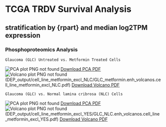 # TCGA TRDV Survival Analysis
## stratification by {rpart} and median log2TPM expression

### Phosphoproteomics Analysis
```
Glaucoma (GLC) Untreated vs. Metformin Treated Cells
```
![PCA plot PNG not found](DEP_output/cell_line_metformin_excl_NLC/GLC_metformin.PCAse.cell_line_metformin_excl_NLC.pca.PC1_vs_PC2.png)
[Download PCA PDF](DEP_output/cell_line_metformin_excl_NLC/GLC_metformin.PCAse.cell_line_metformin_excl_NLC.pdf)
![Volcano plot PNG not found](DEP_output/cell_line_metformin_excl_NLC/GLC_metformin.enh_volcanos.cell_line_metformin_excl_NLC.png)(DEP_output/cell_line_metformin_excl_NLC/GLC_metformin.enh_volcanos.cell_line_metformin_excl_NLC.pdf)
[Download Volcano PDF](DEP_output/cell_line_metformin_excl_NLC/GLC_metformin.enh_volcanos.cell_line_metformin_excl_NLC.pdf)
```
Glaucoma (GLC) vs. Normal lamina cribrosa (NLC) Cells
```
![PCA plot PNG not found](DEP_output/cell_line_metformin_excl_YES/GLC_NLC.PCAse.cell_line_metformin_excl_YES.pca.PC1_vs_PC2.png)
[Download PCA PDF](DEP_output/cell_line_metformin_excl_YES/GLC_NLC.PCAse.cell_line_metformin_excl_YES.pdf)
![Volcano plot PNG not found](DEP_output/cell_line_metformin_excl_YES/GLC_NLC.enh_volcanos.cell_line_metformin_excl_YES.png)(DEP_output/cell_line_metformin_excl_YES/GLC_NLC.enh_volcanos.cell_line_metformin_excl_YES.pdf)
[Download Volcano PDF](DEP_output/cell_line_metformin_excl_YES/GLC_NLC.enh_volcanos.cell_line_metformin_excl_YES.pdf)
